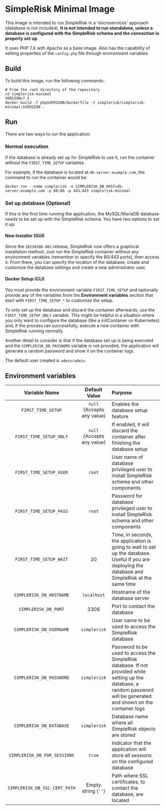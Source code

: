 # SimpleRisk Minimal Image

This image is intended to run SimpleRisk in a 'microservices' approach (database is not included). **It is not intended to run standalone, unless a database is configured with the SimpleRisk schema and the connection is properly set up**.

It uses PHP 7.X with Apache as a base image. Also has the capability of setting properties of the `config.php` file through environment variables. 

## Build

To build this image, run the following commands:

```
# From the root directory of the repository
cd simplerisk-minimal
VERSION=7.X
docker build -f php$VERSION/Dockerfile -t simplerisk/simplerisk-minimal:$VERSION .
```

## Run 

There are two ways to run the application:

### Normal execution

If the database is already set up for SimpleRisk to use it, run the container without the `FIRST_TIME_SETUP` variables.

For example, if the database is located at `db-server.example.com`, the command to run the container would be:

```
docker run --name simplerisk -e SIMPLERISK_DB_HOST=db-server.example.com -p 80:80 -p 443:443 simplerisk-minimal
```

### Set up database (Optional)

If this is the first time running the application, the MySQL/MariaDB database needs to be set up with the SimpleRisk schema. You have two options to set it up:

#### New Installer (GUI)

Since the `20220306-001` release, SimpleRisk now offers a graphical installation method. Just run the SimpleRisk container without any environment variables (remember to specify the 80/443 ports), then access it. From there, you can specify the location of the database, create and customize the database settings and create a new administrator user.

#### Docker Setup (CLI)

You must provide the environment variable `FIRST_TIME_SETUP` and optionally provide any of the variables from the **Environment variables** section that start with `FIRST_TIME_SETUP_*` to customize the setup.

To only set up the database and discard the container afterwards, use the `FIRST_TIME_SETUP_ONLY` variable. This might be helpful in a situation where you only want to configure the database (like a initContainer on Kubernetes) and, if the process ran successfully, execute a new container with SimpleRisk running normally.

Another detail to consider is that if the database set up is being executed and the `SIMPLERISK_DB_PASSWORD` variable is not provided, the application will generate a random password and show it on the container logs.

The default user created is `admin/admin`.

## Environment variables

| Variable Name | Default Value | Purpose |
|:-------------:|:-------------:|:--------|
| `FIRST_TIME_SETUP` | `null` (Accepts any value) | Enables the database setup feature |
| `FIRST_TIME_SETUP_ONLY` | `null` (Accepts any value) | If enabled, it will discard the container after finishing the database setup |
| `FIRST_TIME_SETUP_USER` | `root` | User name of database privileged user to install SimpleRisk schema and other components |
| `FIRST_TIME_SETUP_PASS` | `root` | Password for database privileged user to install SimpleRisk schema and other components |
| `FIRST_TIME_SETUP_WAIT` | 20 | Time, in seconds, the application is going to wait to set up the database. Useful if you are deploying the database and SimpleRisk at the same time |
| `SIMPLERISK_DB_HOSTNAME` | `localhost` | Hostname of the database server |
| `SIMPLERISK_DB_PORT` | 3306 | Port to contact the database |
| `SIMPLERISK_DB_USERNAME` |`simplerisk` | User name to be used to access the SimpleRisk database |
| `SIMPLERISK_DB_PASSWORD` | `simplerisk` | Password to be used to access the SimpleRisk database. If not provided while setting up the database, a random password will be generated and shown on the container logs |
| `SIMPLERISK_DB_DATABASE` | `simplerisk` | Database name where all SimpleRisk objects are stored |
| `SIMPLERISK_DB_FOR_SESSIONS` | `true` | Indicator that the application will store all sessions on the configured database |
| `SIMPLERISK_DB_SSL_CERT_PATH` | Empty string (`''`) | Path where SSL certificates, to contact the database, are located |
